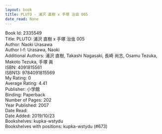 ```yaml
---
layout: book
title: PLUTO - 浦沢 直樹 x 手塚 治虫 005
date_read: None
---
```


Book Id: 2335549<br />
Title: PLUTO: 浦沢 直樹 x 手塚 治虫 005<br />
Author: Naoki Urasawa<br />
Author l-f: Urasawa, Naoki<br />
Additional Authors: 浦沢 直樹, Takashi Nagasaki, 長崎 尚志, Osamu Tezuka, Makoto Tezuka, 手塚 眞<br />
ISBN: 4091815561<br />
ISBN13: 9784091815569<br />
My Rating: 0<br />
Average Rating: 4.41<br />
Publisher: 小学館<br />
Binding: Paperback<br />
Number of Pages: 202<br />
Year Published: 2007<br />
Date Read: <br />
Date Added: 2019/10/23<br />
Bookshelves: kupka-wstydu<br />
Bookshelves with positions: kupka-wstydu (#673)<br />

